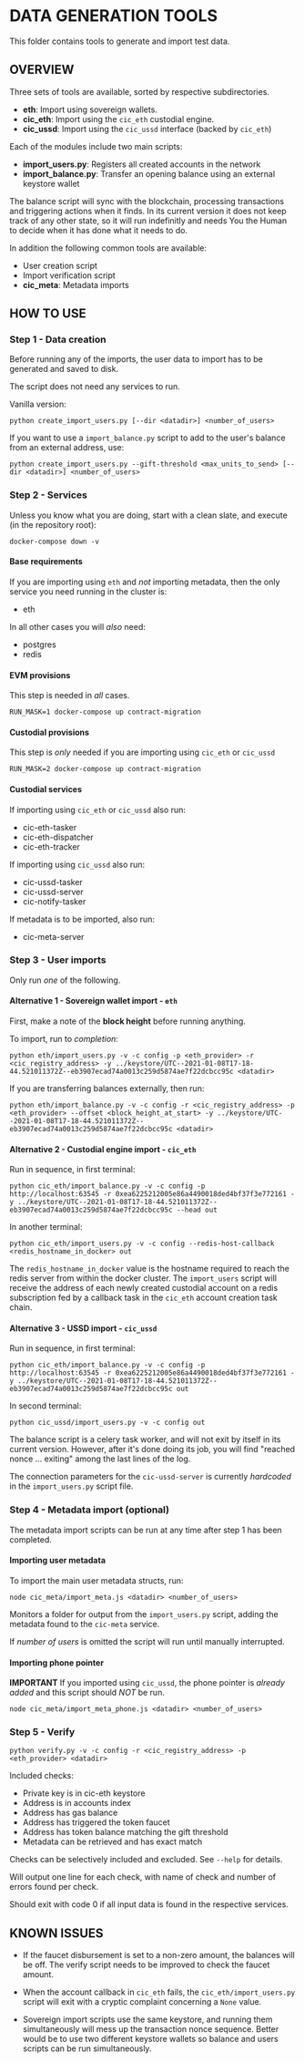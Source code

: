 # DATA GENERATION TOOLS

This folder contains tools to generate and import test data.

## OVERVIEW

Three sets of tools are available, sorted by respective subdirectories.

* **eth**: Import using sovereign wallets.
* **cic_eth**: Import using the `cic_eth` custodial engine.
* **cic_ussd**: Import using the `cic_ussd` interface (backed by `cic_eth`)

Each of the modules include two main scripts:

* **import_users.py**: Registers all created accounts in the network
* **import_balance.py**: Transfer an opening balance using an external keystore wallet

The balance script will sync with the blockchain, processing transactions and triggering actions when it finds. In its current version it does not keep track of any other state, so it will run indefinitly and needs You the Human to decide when it has done what it needs to do.


In addition the following common tools are available:

* User creation script
* Import verification script
* **cic_meta**: Metadata imports


## HOW TO USE

### Step 1 - Data creation

Before running any of the imports, the user data to import has to be generated and saved to disk.

The script does not need any services to run.

Vanilla version:

`python create_import_users.py [--dir <datadir>] <number_of_users>`

If you want to use a `import_balance.py` script to add to the user's balance from an external address, use:

`python create_import_users.py --gift-threshold <max_units_to_send> [--dir <datadir>] <number_of_users>`


### Step 2 - Services

Unless you know what you are doing, start with a clean slate, and execute (in the repository root):

`docker-compose down -v`


#### Base requirements

If you are importing using `eth` and _not_ importing metadata, then the only service you need running in the cluster is:
* eth

In all other cases you will _also_ need:
* postgres
* redis


#### EVM provisions

This step is needed in *all* cases.

`RUN_MASK=1 docker-compose up contract-migration`


#### Custodial provisions

This step is _only_ needed if you are importing using `cic_eth` or `cic_ussd`

`RUN_MASK=2 docker-compose up contract-migration`


#### Custodial services

If importing using `cic_eth` or `cic_ussd` also run:
* cic-eth-tasker
* cic-eth-dispatcher
* cic-eth-tracker

If importing using `cic_ussd` also run:
* cic-ussd-tasker
* cic-ussd-server
* cic-notify-tasker

If metadata is to be imported, also run:
* cic-meta-server



### Step 3 - User imports

Only run _one_ of the following.

#### Alternative 1 - Sovereign wallet import - `eth` 


First, make a note of the **block height** before running anything.

To import, run to _completion_:

`python eth/import_users.py -v -c config -p <eth_provider> -r <cic_registry_address> -y ../keystore/UTC--2021-01-08T17-18-44.521011372Z--eb3907ecad74a0013c259d5874ae7f22dcbcc95c <datadir>`

If you are transferring balances externally, then run:

`python eth/import_balance.py -v -c config -r <cic_registry_address> -p <eth_provider> --offset <block_height_at_start> -y ../keystore/UTC--2021-01-08T17-18-44.521011372Z--eb3907ecad74a0013c259d5874ae7f22dcbcc95c <datadir>` 




#### Alternative 2 - Custodial engine import - `cic_eth`

Run in sequence, in first terminal:

`python cic_eth/import_balance.py -v -c config -p http://localhost:63545 -r 0xea6225212005e86a4490018ded4bf37f3e772161 -y ../keystore/UTC--2021-01-08T17-18-44.521011372Z--eb3907ecad74a0013c259d5874ae7f22dcbcc95c --head out`

In another terminal:

`python cic_eth/import_users.py -v -c config --redis-host-callback <redis_hostname_in_docker> out`

The `redis_hostname_in_docker` value is the hostname required to reach the redis server from within the docker cluster. The `import_users` script will receive the address of each newly created custodial account on a redis subscription fed by a callback task in the `cic_eth` account creation task chain.


#### Alternative 3 - USSD import - `cic_ussd`

Run in sequence, in first terminal:

`python cic_eth/import_balance.py -v -c config -p http://localhost:63545 -r 0xea6225212005e86a4490018ded4bf37f3e772161 -y ../keystore/UTC--2021-01-08T17-18-44.521011372Z--eb3907ecad74a0013c259d5874ae7f22dcbcc95c out`

In second terminal:

`python cic_ussd/import_users.py -v -c config out`

The balance script is a celery task worker, and will not exit by itself in its current version. However, after it's done doing its job, you will find "reached nonce ... exiting" among the last lines of the log.

The connection parameters for the `cic-ussd-server` is currently _hardcoded_ in the `import_users.py` script file.


### Step 4 - Metadata import (optional)

The metadata import scripts can be run at any time after step 1 has been completed.


#### Importing user metadata

To import the main user metadata structs, run:

`node cic_meta/import_meta.js <datadir> <number_of_users>`

Monitors a folder for output from the `import_users.py` script, adding the metadata found to the `cic-meta` service.

If _number of users_ is omitted the script will run until manually interrupted.


#### Importing phone pointer

**IMPORTANT** If you imported using `cic_ussd`, the phone pointer is _already added_ and this script should _NOT_ be run.

`node cic_meta/import_meta_phone.js <datadir> <number_of_users>`


### Step 5 - Verify

`python verify.py -v -c config -r <cic_registry_address> -p <eth_provider> <datadir>` 

Included checks:
* Private key is in cic-eth keystore
* Address is in accounts index
* Address has gas balance
* Address has triggered the token faucet
* Address has token balance matching the gift threshold 
* Metadata can be retrieved and has exact match

Checks can be selectively included and excluded. See `--help` for details.

Will output one line for each check, with name of check and number of errors found per check.

Should exit with code 0 if all input data is found in the respective services.


## KNOWN ISSUES

- If the faucet disbursement is set to a non-zero amount, the balances will be off. The verify script needs to be improved to check the faucet amount.

- When the account callback in `cic_eth` fails, the `cic_eth/import_users.py` script will exit with a cryptic complaint concerning a `None` value.

- Sovereign import scripts use the same keystore, and running them simultaneously will mess up the transaction nonce sequence. Better would be to use two different keystore wallets so balance and users scripts can be run simultaneously.
